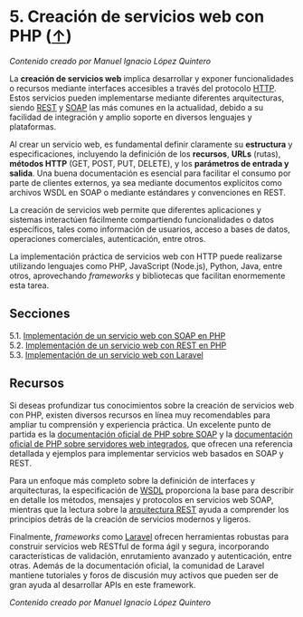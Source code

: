 # 5. Creación de servicios web con PHP ([↑](../README.md))

_Contenido creado por Manuel Ignacio López Quintero_

La **creación de servicios web** implica desarrollar y exponer funcionalidades o recursos mediante interfaces accesibles a través del protocolo [HTTP](https://en.wikipedia.org/wiki/HTTP). Estos servicios pueden implementarse mediante diferentes arquitecturas, siendo [REST](https://en.wikipedia.org/wiki/REST) y [SOAP](https://en.wikipedia.org/wiki/SOAP) las más comunes en la actualidad, debido a su facilidad de integración y amplio soporte en diversos lenguajes y plataformas.

Al crear un servicio web, es fundamental definir claramente su **estructura** y especificaciones, incluyendo la definición de los **recursos**, **URLs** (rutas), **métodos HTTP** (GET, POST, PUT, DELETE), y los **parámetros de entrada y salida**. Una buena documentación es esencial para facilitar el consumo por parte de clientes externos, ya sea mediante documentos explícitos como archivos WSDL en SOAP o mediante estándares y convenciones en REST.

La creación de servicios web permite que diferentes aplicaciones y sistemas interactúen fácilmente compartiendo funcionalidades o datos específicos, tales como información de usuarios, acceso a bases de datos, operaciones comerciales, autenticación, entre otros.

La implementación práctica de servicios web con HTTP puede realizarse utilizando lenguajes como PHP, JavaScript (Node.js), Python, Java, entre otros, aprovechando _frameworks_ y bibliotecas que facilitan enormemente esta tarea.

## Secciones

5.1. [Implementación de un servicio web con SOAP en PHP](5.1.md)<br />
5.2. [Implementación de un servicio web con REST en PHP](5.2.md)<br />
5.3. [Implementación de un servicio web con Laravel](5.3.md)

## Recursos

Si deseas profundizar tus conocimientos sobre la creación de servicios web con PHP, existen diversos recursos en línea muy recomendables para ampliar tu comprensión y experiencia práctica. Un excelente punto de partida es la [documentación oficial de PHP sobre SOAP](https://www.php.net/manual/en/book.soap.php) y la [documentación oficial de PHP sobre servidores web integrados](https://www.php.net/manual/en/features.commandline.webserver.php), que ofrecen una referencia detallada y ejemplos para implementar servicios web basados en SOAP y REST.

Para un enfoque más completo sobre la definición de interfaces y arquitecturas, la especificación de [WSDL](https://www.w3.org/TR/wsdl) proporciona la base para describir en detalle los métodos, mensajes y protocolos en servicios web SOAP, mientras que la lectura sobre la [arquitectura REST](https://en.wikipedia.org/wiki/Representational_state_transfer) ayuda a comprender los principios detrás de la creación de servicios modernos y ligeros.

Finalmente, _frameworks_ como [Laravel](https://laravel.com/docs) ofrecen herramientas robustas para construir servicios web RESTful de forma ágil y segura, incorporando características de validación, enrutamiento avanzado y autenticación, entre otras. Además de la documentación oficial, la comunidad de Laravel mantiene tutoriales y foros de discusión muy activos que pueden ser de gran ayuda al desarrollar APIs en este framework.

_Contenido creado por Manuel Ignacio López Quintero_
